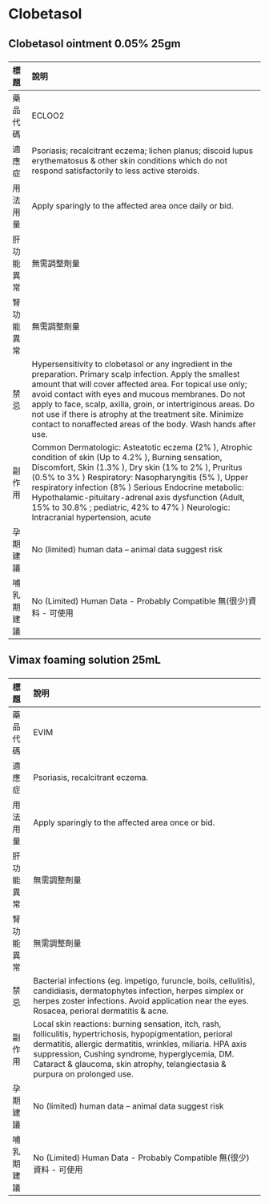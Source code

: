 # Clobetasol

## Clobetasol ointment 0.05% 25gm

##### 

| 標題       | 說明                                                                                                                                                                                                                                                                                                                                                                                                                             |
|:-----------|:---------------------------------------------------------------------------------------------------------------------------------------------------------------------------------------------------------------------------------------------------------------------------------------------------------------------------------------------------------------------------------------------------------------------------------|
| 藥品代碼   | ECLOO2                                                                                                                                                                                                                                                                                                                                                                                                                           |
| 適應症     | Psoriasis; recalcitrant eczema; lichen planus; discoid lupus erythematosus & other skin conditions which do not respond satisfactorily to less active steroids.                                                                                                                                                                                                                                                                  |
| 用法用量   | Apply sparingly to the affected area once daily or bid.                                                                                                                                                                                                                                                                                                                                                                          |
| 肝功能異常 | 無需調整劑量                                                                                                                                                                                                                                                                                                                                                                                                                     |
| 腎功能異常 | 無需調整劑量                                                                                                                                                                                                                                                                                                                                                                                                                     |
| 禁忌       | Hypersensitivity to clobetasol or any ingredient in the preparation. Primary scalp infection. Apply the smallest amount that will cover affected area. For topical use only; avoid contact with eyes and mucous membranes. Do not apply to face, scalp, axilla, groin, or intertriginous areas. Do not use if there is atrophy at the treatment site. Minimize contact to nonaffected areas of the body. Wash hands after use.   |
| 副作用     | Common Dermatologic: Asteatotic eczema (2% ), Atrophic condition of skin (Up to 4.2% ), Burning sensation, Discomfort, Skin (1.3% ), Dry skin (1% to 2% ), Pruritus (0.5% to 3% ) Respiratory: Nasopharyngitis (5% ), Upper respiratory infection (8% ) Serious Endocrine metabolic: Hypothalamic-pituitary-adrenal axis dysfunction (Adult, 15% to 30.8% ; pediatric, 42% to 47% ) Neurologic: Intracranial hypertension, acute |
| 孕期建議   | No (limited) human data – animal data suggest risk                                                                                                                                                                                                                                                                                                                                                                               |
| 哺乳期建議 | No (Limited) Human Data - Probably Compatible 無(很少)資料 - 可使用                                                                                                                                                                                                                                                                                                                                                              |

## Vimax foaming solution 25mL

##### 

| 標題       | 說明                                                                                                                                                                                                                                                                                                        |
|:-----------|:------------------------------------------------------------------------------------------------------------------------------------------------------------------------------------------------------------------------------------------------------------------------------------------------------------|
| 藥品代碼   | EVIM                                                                                                                                                                                                                                                                                                        |
| 適應症     | Psoriasis, recalcitrant eczema.                                                                                                                                                                                                                                                                             |
| 用法用量   | Apply sparingly to the affected area once or bid.                                                                                                                                                                                                                                                           |
| 肝功能異常 | 無需調整劑量                                                                                                                                                                                                                                                                                                |
| 腎功能異常 | 無需調整劑量                                                                                                                                                                                                                                                                                                |
| 禁忌       | Bacterial infections (eg. impetigo, furuncle, boils, cellulitis), candidiasis, dermatophytes infection, herpes simplex or herpes zoster infections. Avoid application near the eyes. Rosacea, perioral dermatitis & acne.                                                                                   |
| 副作用     | Local skin reactions: burning sensation, itch, rash, folliculitis, hypertrichosis, hypopigmentation, perioral dermatitis, allergic dermatitis, wrinkles, miliaria. HPA axis suppression, Cushing syndrome, hyperglycemia, DM. Cataract & glaucoma, skin atrophy, telangiectasia & purpura on prolonged use. |
| 孕期建議   | No (limited) human data – animal data suggest risk                                                                                                                                                                                                                                                          |
| 哺乳期建議 | No (Limited) Human Data - Probably Compatible 無(很少)資料 - 可使用                                                                                                                                                                                                                                         |


